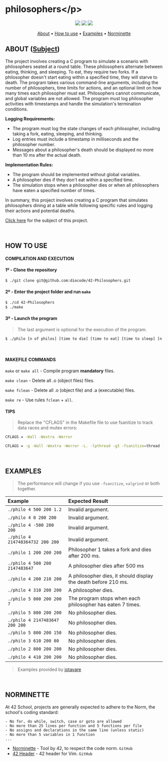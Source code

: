 # philosophers\</p>
<p align="center">
	<img src="https://img.shields.io/badge/status-finished-success?color=%2312bab9&style=flat-square"/>
	<img src="https://img.shields.io/badge/evaluated-03%20%2F%2009%20%2F%202023-success?color=%2312bab9&style=flat-square"/>
	<img src="https://img.shields.io/badge/score-100%20%2F%20100-success?color=%2312bab9&style=flat-square"/>

<p align="center">
	<a href="#about">About</a> •
	<a href="#how-to-use">How to use</a> •
	<a href="#examples">Examples</a> •
	<a href="#norminette">Norminette</a>
</p>

## ABOUT ([Subject](/.github/en.subject.pdf))

The project involves creating a C program to simulate a scenario with philosophers seated at a round table. These philosophers alternate between eating, thinking, and sleeping. To eat, they require two forks. If a philosopher doesn't start eating within a specified time, they will starve to death. The program takes various command-line arguments, including the number of philosophers, time limits for actions, and an optional limit on how many times each philosopher must eat. Philosophers cannot communicate, and global variables are not allowed. The program must log philosopher activities with timestamps and handle the simulation's termination conditions.

**Logging Requirements:**
- The program must log the state changes of each philosopher, including taking a fork, eating, sleeping, and thinking.
- Log entries must include a timestamp in milliseconds and the philosopher number.
- Messages about a philosopher's death should be displayed no more than 10 ms after the actual death.

**Implementation Rules:**
- The program should be implemented without global variables.
- A philosopher dies if they don't eat within a specified time.
- The simulation stops when a philosopher dies or when all philosophers have eaten a specified number of times.

In summary, this project involves creating a C program that simulates philosophers dining at a table while following specific rules and logging their actions and potential deaths.

<a href="/.github/en.subject.pdf">Click here</a> for the subject of this project.

<br>

## HOW TO USE
#### COMPILATION AND EXECUTION
#### 1º - Clone the repository
```bash
$ ./git clone git@github.com:diocode/42-Philosophers.git
```

#### 2º - Enter the project folder and run `make`
```bash
$ ./cd 42-Philosophers
$ ./make
```

#### 3º - Launch the program
> The last argument is optional for the execution of the program.
```bash
$ ./philo [n of philos] [time to die] [time to eat] [time to sleep] [n times each philo must eat]
```

<br>

#### MAKEFILE COMMANDS
`make` or `make all` - Compile program **mandatory** files.

`make clean` - Delete all .o (object files) files.

`make fclean` - Delete all .o (object file) and .a (executable) files.

`make re` - Use rules `fclean` + `all`.

#### TIPS
> Replace the "CFLAGS" in the Makefile file to use fsanitize to track data races and mutex errors:
```bash
CFLAGS = -Wall -Wextra -Werror
```
```bash
CFLAGS = -g -Wall -Wextra -Werror -L. -lpthread -g3 -fsanitize=thread -O3 -march=native
```

<br>

## EXAMPLES
 > The performance will change if you use `-fsanitize`, `valgrind` or both together.
 
| Example | Expected Result |
| :-- | :-- |
| `./philo 4 500 200 1.2`           | Invalid argument.                                              |
| `./philo 4 0 200 200`             | Invalid argument.                                              |
| `./philo 4 -500 200 200`          | Invalid argument.                                              |
| `./philo 4 214748364732 200 200`  | Invalid argument.                                              |
| `./philo 1 200 200 200`           | Philosopher 1 takes a fork and dies after 200 ms.              |
| `./philo 4 500 200 2147483647`    | A philosopher dies after 500 ms                                |
| `./philo 4 200 210 200`           | A philosopher dies, it should display the death before 210 ms. |
| `./philo 4 310 200 200`           | A philosopher dies.                                            |
| `./philo 5 800 200 200 7`         | The program stops when each philosopher has eaten 7 times.     |
| `./philo 5 800 200 200`           | No philosopher dies.                                           |
| `./philo 4 2147483647 200 200`    | No philosopher dies.                                           |
| `./philo 5 800 200 150`           | No philosopher dies.                                           |
| `./philo 3 610 200 80`            | No philosopher dies.                                           |
| `./philo 2 800 200 200`           | No philosopher dies.                                           |
| `./philo 4 410 200 200`           | No philosopher dies.                                           |
 > Examples provided by [jotavare](https://github.com/jotavare)

<br>

## NORMINETTE
At 42 School, projects are generally expected to adhere to the Norm, the school's coding standard:

```
- No for, do while, switch, case or goto are allowed
- No more than 25 lines per function and 5 functions per file
- No assigns and declarations in the same line (unless static)
- No more than 5 variables in 1 function
... 
```

* [Norminette](https://github.com/42School/norminette) - Tool by 42, to respect the code norm. `GitHub`
* [42 Header](https://github.com/42Paris/42header) - 42 header for Vim. `GitHub`
